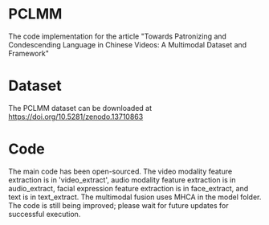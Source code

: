 # PCLMM
 The code implementation for the article "Towards Patronizing and Condescending Language in Chinese Videos: A Multimodal Dataset and Framework"
# Dataset
The PCLMM dataset can be downloaded at https://doi.org/10.5281/zenodo.13710863
# Code
The main code has been open-sourced. The video modality feature extraction is in 'video_extract', audio modality feature extraction is in audio_extract, facial expression feature extraction is in face_extract, and text is in text_extract. The multimodal fusion uses MHCA in the model folder. The code is still being improved; please wait for future updates for successful execution.
